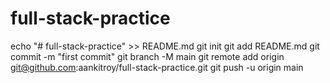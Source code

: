 # full-stack-practice

echo "# full-stack-practice" >> README.md
git init
git add README.md
git commit -m "first commit"
git branch -M main
git remote add origin git@github.com:aankitroy/full-stack-practice.git
git push -u origin main
